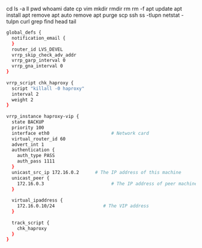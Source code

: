 cd 
ls -a
ll
pwd
whoami
date
cp
vim
mkdir
rmdir
rm 
rm -f
apt update
apt install
apt remove
apt auto remove
apt purge
scp
ssh
ss -tlupn
netstat -tulpn
curl
grep
find
head
tail



```bash
global_defs {
  notification_email {
  }
  router_id LVS_DEVEL
  vrrp_skip_check_adv_addr
  vrrp_garp_interval 0
  vrrp_gna_interval 0
}
   
vrrp_script chk_haproxy {
  script "killall -0 haproxy"
  interval 2
  weight 2
}
   
vrrp_instance haproxy-vip {
  state BACKUP
  priority 100
  interface eth0                       # Network card
  virtual_router_id 60
  advert_int 1
  authentication {
    auth_type PASS
    auth_pass 1111
  }
  unicast_src_ip 172.16.0.2      # The IP address of this machine
  unicast_peer {
    172.16.0.3                         # The IP address of peer machines
  }
   
  virtual_ipaddress {
    172.16.0.10/24                  # The VIP address
  }
   
  track_script {
    chk_haproxy
  }
}

```
